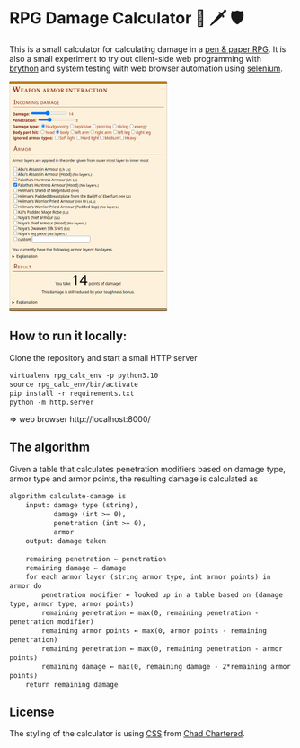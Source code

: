 # RPG Damage Calculator :bow_and_arrow: :dagger: :shield:


This is a small calculator for calculating damage in a
[pen & paper RPG](https://en.wikipedia.org/wiki/Tabletop_role-playing_game).
It is also a small experiment to try out client-side web programming with [brython](https://brython.info/) and
system testing with web browser automation using [selenium](https://www.selenium.dev/).


![desc_img](assets/description/rpg_dmc_calc.jpg)



## How to run it locally:

Clone the repository and start a small HTTP server
```
virtualenv rpg_calc_env -p python3.10
source rpg_calc_env/bin/activate
pip install -r requirements.txt
python -m http.server
```
=> web browser http://localhost:8000/

## The algorithm

Given a table that calculates penetration modifiers based on damage type, armor type and armor points, the resulting damage is calculated as

```
algorithm calculate-damage is
    input: damage type (string),
           damage (int >= 0),
           penetration (int >= 0),
           armor
    output: damage taken

    remaining penetration ← penetration
    remaining damage ← damage
    for each armor layer (string armor type, int armor points) in armor do
        penetration modifier ← looked up in a table based on (damage type, armor type, armor points)
        remaining penetration ← max(0, remaining penetration - penetration modifier)
        remaining armor points ← max(0, armor points - remaining penetration)
        remaining penetration ← max(0, remaining penetration - armor points)
        remaining damage ← max(0, remaining damage - 2*remaining armor points)
    return remaining damage
```


## License

The styling of the calculator is using [CSS](https://codepen.io/retractedhack/pen/gPLpWe) from [Chad Chartered](https://codepen.io/retractedhack).